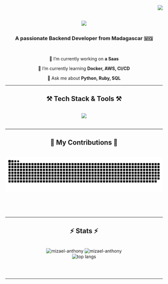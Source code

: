 <img align="right" src="https://visitor-badge.laobi.icu/badge?page_id=salesp07.salesp07" />

<h1 align="center">
    <img src="https://readme-typing-svg.herokuapp.com/?font=boli&size=35&center=true&vCenter=true&width=500&height=70&duration=4000&lines=Hi+There!+👋;+I'm+Mizael+Anthony!;" />
</h1>

<h3 align="center">A passionate Backend Developer from Madagascar 🇲🇬</h3>

<br/>

<div align="center">
 
 🔭 I’m currently working on **a Saas**
 
 🌱 I’m currently learning **Docker, AWS, CI/CD**

💬 Ask me about **Python, Ruby, SQL**

 </div>

 <hr/>
 
<h2 align="center">⚒️ Tech Stack & Tools ⚒️</h2>
<br/>
<div align="center">
    <img src="https://skillicons.dev/icons?i=django,rails,next,postgresql,mongodb,git,linux,docker,heroku" />
</div>

<br/>
<hr/>

<div align="center">
  <h2>🐍 My Contributions 🐍</h2>
  <br>
  <img alt="snake eating my contributions" src="https://raw.githubusercontent.com/salesp07/salesp07/output/github-contribution-grid-snake.svg" />
  
  <br/><br/><br/>
</div>

<hr/>

<h2 align="center">⚡ Stats ⚡</h2>
<br>
<div align=center>
  <img width=390 src="https://github-readme-streak-stats-salesp07.vercel.app/?user=mizael-anthony&count_private=true&theme=react&border_radius=10" alt="mizael-anthony"/>
  <img width=390 src="https://github-readme-stats-salesp07.vercel.app/api?username=mizael-anthony&count_private=true&show_icons=true&theme=react&rank_icon=github&border_radius=10" alt="mizael-anthony" />
  <br/>
  <img width=325 align="center" src="https://github-readme-stats.vercel.app/api/top-langs?username=mizael-anthony&hide=HTML&langs_count=4&layout=compact&theme=react&border_radius=10&size_weight=0.5&count_weight=0.5" alt="top langs" />
</div>

<br/><br/>

<hr/>

<br/>

